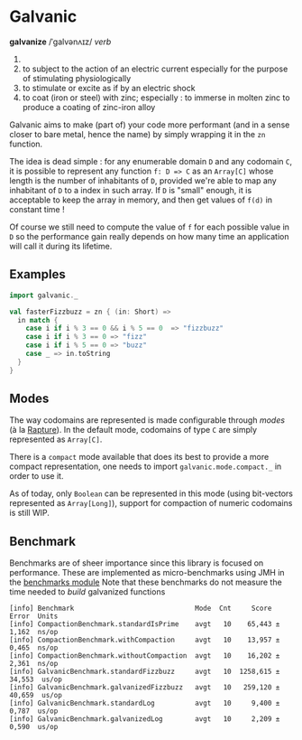 # Galvanic

**galvanize** /ˈɡalvənʌɪz/ *verb*

1.
  1. to subject to the action of an electric current especially for the purpose of stimulating physiologically <galvanize a muscle>
  2. to stimulate or excite as if by an electric shock <an issue that would galvanize public opinion>
2. to coat (iron or steel) with zinc; especially :  to immerse in molten zinc to produce a coating of zinc-iron alloy


Galvanic aims to make (part of) your code more performant (and in a sense closer to bare metal, hence the name) by simply wrapping it in the `zn` function.

The idea is dead simple : for any enumerable domain `D` and any codomain `C`, it is possible to represent any function `f: D => C` as an `Array[C]` whose length is the number of inhabitants of `D`, provided we're able to map any inhabitant of `D` to a index in such array. If `D` is "small" enough, it is acceptable to keep the array in memory, and then get values of `f(d)` in constant time !

Of course we still need to compute the value of `f` for each possible value in `D` so the performance gain really depends on how many time an application will call it during its lifetime.

## Examples


```scala
import galvanic._

val fasterFizzbuzz = zn { (in: Short) =>
  in match {
    case i if i % 3 == 0 && i % 5 == 0  => "fizzbuzz"
    case i if i % 3 == 0 => "fizz"
    case i if i % 5 == 0 => "buzz"
    case _ => in.toString
  }
}
```
## Modes

The way codomains are represented is made configurable through *modes* (à la [Rapture](http://github.com/propensive/rapture)). In the default mode, codomains of type `C` are simply represented as `Array[C]`.

There is a `compact` mode available that does its best to provide a more compact representation, one needs to import `galvanic.mode.compact._` in order to use it.

As of today, only `Boolean` can be represented in this mode (using bit-vectors represented as `Array[Long]`), support for compaction of numeric codomains is still WIP.


## Benchmark

Benchmarks are of sheer importance since this library is focused on performance. These are implemented as micro-benchmarks using JMH in the [benchmarks module](https://github.com/vil1/galvanic/tree/master/benchmarks)
Note that these benchmarks do not measure the time needed to *build* galvanized functions

```
[info] Benchmark                              Mode  Cnt     Score    Error  Units
[info] CompactionBenchmark.standardIsPrime    avgt   10    65,443 ±  1,162  ns/op
[info] CompactionBenchmark.withCompaction     avgt   10    13,957 ±  0,465  ns/op
[info] CompactionBenchmark.withoutCompaction  avgt   10    16,202 ±  2,361  ns/op
[info] GalvanicBenchmark.standardFizzbuzz     avgt   10  1258,615 ± 34,553  us/op
[info] GalvanicBenchmark.galvanizedFizzbuzz   avgt   10   259,120 ± 40,659  us/op
[info] GalvanicBenchmark.standardLog          avgt   10     9,400 ±  0,787  us/op
[info] GalvanicBenchmark.galvanizedLog        avgt   10     2,209 ±  0,590  us/op
```

 
 
